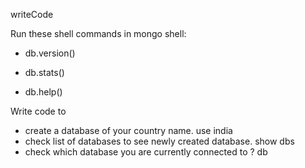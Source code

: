writeCode

Run these shell commands in mongo shell:

- db.version()
<!-- 4.4.6 -->
- db.stats()
<!-- 
{
	"db" : "india",
	"collections" : 0,
	"views" : 0,
	"objects" : 0,
	"avgObjSize" : 0,
	"dataSize" : 0,
	"storageSize" : 0,
	"totalSize" : 0,
	"indexes" : 0,
	"indexSize" : 0,
	"scaleFactor" : 1,
	"fileSize" : 0,
	"fsUsedSize" : 0,
	"fsTotalSize" : 0,
	"ok" : 1
} -->

- db.help()

Write code to

- create a database of your country name.
use india
- check list of databases to see newly created database.
show dbs
- check which database you are currently connected to ?
db